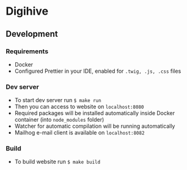 # Digihive 

## Development

### Requirements
* Docker
* Configured Prettier in your IDE, enabled for `.twig, .js, .css` files

### Dev server
* To start dev server run `$ make run`
* Then you can access to website on `localhost:8080`
* Required packages will be installed automatically inside Docker container (into `node_modules` folder)
* Watcher for automatic compilation will be running automatically
* Mailhog e-mail client is available on `localhost:8082`

### Build
* To build website run `$ make build`